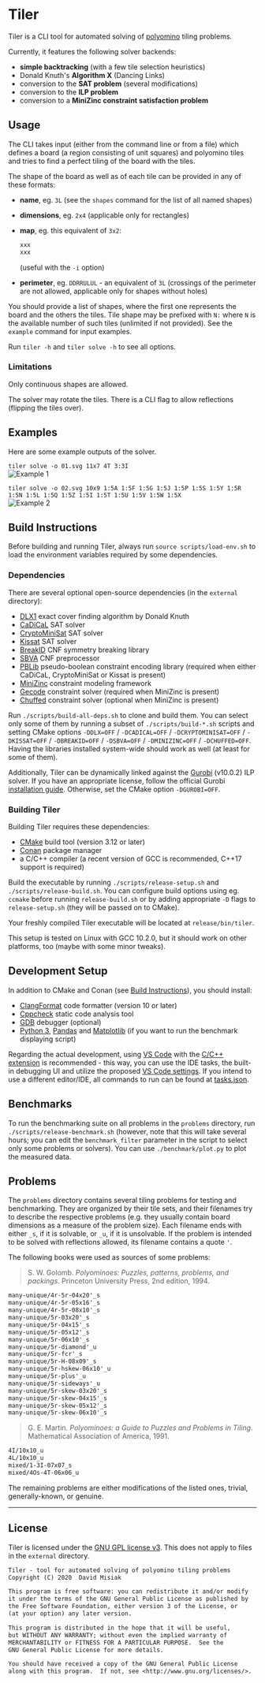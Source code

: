 # Tiler

Tiler is a CLI tool for automated solving of [polyomino](https://en.wikipedia.org/wiki/Polyomino)
tiling problems.

Currently, it features the following solver backends:

- **simple backtracking** (with a few tile selection heuristics)
- Donald Knuth's **Algorithm X** (Dancing Links)
- conversion to the **SAT problem** (several modifications)
- conversion to the **ILP problem**
- conversion to a **MiniZinc constraint satisfaction problem**

## Usage

The CLI takes input (either from the command line or from a file) which defines a board (a region
consisting of unit squares) and polyomino tiles and tries to find a perfect tiling of the board with
the tiles.

The shape of the board as well as of each tile can be provided in any of these formats:

- **name**, eg. `3L` (see the `shapes` command for the list of all named shapes)

- **dimensions**, eg. `2x4` (applicable only for rectangles)

- **map**, eg. this equivalent of `3x2`:

  ```txt
  xxx
  xxx
  ```

  (useful with the `-i` option)

- **perimeter**, eg. `DDRRULUL` - an equivalent of `3L` (crossings of the perimeter are not allowed,
  applicable only for shapes without holes)

You should provide a list of shapes, where the first one represents the board and the others the
tiles. Tile shape may be prefixed with `N:` where `N` is the available number of such tiles
(unlimited if not provided). See the `example` command for input examples.

Run `tiler -h` and `tiler solve -h` to see all options.

### Limitations

Only continuous shapes are allowed.

The solver may rotate the tiles. There is a CLI flag to allow reflections (flipping the tiles over).

## Examples

Here are some example outputs of the solver.

`tiler solve -o 01.svg 11x7 4T 3:3I`\
![Example 1](examples/01.svg)

`tiler solve -o 02.svg 10x9 1:5A 1:5F 1:5G 1:5J 1:5P 1:5S 1:5Y 1:5R 1:5N 1:5L 1:5Q 1:5Z 1:5I 1:5T 1:5U 1:5V 1:5W 1:5X`\
![Example 2](examples/02.svg)

## Build Instructions

Before building and running Tiler, always run `source scripts/load-env.sh` to load the environment
variables required by some dependencies.

### Dependencies

There are several optional open-source dependencies (in the `external` directory):

- [DLX1](https://www-cs-faculty.stanford.edu/~knuth/programs.html) exact cover finding algorithm by
  Donald Knuth
- [CaDiCaL](https://github.com/arminbiere/cadical) SAT solver
- [CryptoMiniSat](https://github.com/msoos/cryptominisat) SAT solver
- [Kissat](https://github.com/arminbiere/kissat) SAT solver
- [BreakID](https://github.com/meelgroup/breakid) CNF symmetry breaking library
- [SBVA](https://github.com/hgarrereyn/SBVA) CNF preprocessor
- [PBLib](https://github.com/master-keying/pblib) pseudo-boolean constraint encoding library
  (required when either CaDiCaL, CryptoMiniSat or Kissat is present)
- [MiniZinc](https://www.minizinc.org/) constraint modeling framework
- [Gecode](https://www.gecode.org/) constraint solver (required when MiniZinc is present)
- [Chuffed](https://github.com/chuffed/chuffed) constraint solver (optional when MiniZinc is
  present)

Run `./scripts/build-all-deps.sh` to clone and build them. You can select only some of them by
running a subset of `./scripts/build-*.sh` scripts and setting CMake options `-DDLX=OFF` /
`-DCADICAL=OFF` / `-DCRYPTOMINISAT=OFF` / `-DKISSAT=OFF` / `-DBREAKID=OFF` / `-DSBVA=OFF` /
`-DMINIZINC=OFF` / `-DCHUFFED=OFF`. Having the libraries installed system-wide should work as well
(at least for some of them).

Additionally, Tiler can be dynamically linked against the
[Gurobi](https://www.gurobi.com/products/gurobi-optimizer/) (v10.0.2) ILP solver. If you have an
appropriate license, follow the official Gurobi
[installation guide](https://www.gurobi.com/documentation/10.0/quickstart_linux/index.html).
Otherwise, set the CMake option `-DGUROBI=OFF`.

### Building Tiler

Building Tiler requires these dependencies:

- [CMake](https://cmake.org/) build tool (version 3.12 or later)
- [Conan](https://conan.io/) package manager
- a C/C++ compiler (a recent version of GCC is recommended, C++17 support is required)

Build the executable by running `./scripts/release-setup.sh` and `./scripts/release-build.sh`. You
can configure build options using eg. `ccmake` before running `release-build.sh` or by adding
appropriate `-D` flags to `release-setup.sh` (they will be passed on to CMake).

Your freshly compiled Tiler executable will be located at `release/bin/tiler`.

This setup is tested on Linux with GCC 10.2.0, but it should work on other platforms, too (maybe
with some minor tweaks).

## Development Setup

In addition to CMake and Conan (see [Build Instructions](#build-instructions)), you should install:

- [ClangFormat](https://clang.llvm.org/docs/ClangFormat.html) code formatter (version 10 or later)
- [Cppcheck](http://cppcheck.sourceforge.net/) static code analysis tool
- [GDB](https://www.gnu.org/software/gdb/) debugger (optional)
- [Python 3](https://www.python.org/), [Pandas](https://pandas.pydata.org/) and
  [Matplotlib](https://matplotlib.org/) (if you want to run the benchmark displaying script)

Regarding the actual development, using [VS Code](https://code.visualstudio.com/) with the [C/C++
extension](https://marketplace.visualstudio.com/items?itemName=ms-vscode.cpptools) is recommended -
this way, you can use the IDE tasks, the built-in debugging UI and utilize the proposed [VS Code
settings](./.vscode/example.settings.json). If you intend to use a different editor/IDE, all
commands to run can be found at [tasks.json](./.vscode/tasks.json).

## Benchmarks

To run the benchmarking suite on all problems in the `problems` directory, run
`./scripts/release-benchmark.sh` (however, note that this will take several hours; you can edit the
`benchmark_filter` parameter in the script to select only some problems or solvers). You can use
`./benchmark/plot.py` to plot the measured data.

## Problems

The `problems` directory contains several tiling problems for testing and benchmarking. They are
organized by their tile sets, and their filenames try to describe the respective problems (e.g. they
usually contain board dimensions as a measure of the problem size). Each filename ends with either
`_s`, if it is solvable, or `_u`, if it is unsolvable. If the problem is intended to be solved with
reflections allowed, its filename contains a quote `'`.

The following books were used as sources of some problems:

> S. W. Golomb. *Polyominoes: Puzzles, patterns, problems, and packings*. Princeton University Press,
2nd edition, 1994.

```txt
many-unique/4r-5r-04x20'_s
many-unique/4r-5r-05x16'_s
many-unique/4r-5r-08x10'_s
many-unique/5r-03x20'_s
many-unique/5r-04x15'_s
many-unique/5r-05x12'_s
many-unique/5r-06x10'_s
many-unique/5r-diamond'_u
many-unique/5r-fcr'_s
many-unique/5r-H-08x09'_s
many-unique/5r-hskew-06x10'_u
many-unique/5r-plus'_u
many-unique/5r-sideways'_u
many-unique/5r-skew-03x20'_s
many-unique/5r-skew-04x15'_s
many-unique/5r-skew-05x12'_s
many-unique/5r-skew-06x10'_s
```

> G. E. Martin. *Polyominoes: a Guide to Puzzles and Problems in Tiling*. Mathematical Association of
America, 1991.

```txt
4I/10x10_u
4L/10x10_u
mixed/1-3I-07x07_s
mixed/4Os-4T-06x06_u
```

The remaining problems are either modifications of the listed ones, trivial, generally-known, or
genuine.

---

## License

Tiler is licensed under the [GNU GPL license v3](./LICENSE). This does not apply to files in the
`external` directory.

```txt
Tiler - tool for automated solving of polyomino tiling problems
Copyright (C) 2020  David Misiak

This program is free software: you can redistribute it and/or modify
it under the terms of the GNU General Public License as published by
the Free Software Foundation, either version 3 of the License, or
(at your option) any later version.

This program is distributed in the hope that it will be useful,
but WITHOUT ANY WARRANTY; without even the implied warranty of
MERCHANTABILITY or FITNESS FOR A PARTICULAR PURPOSE.  See the
GNU General Public License for more details.

You should have received a copy of the GNU General Public License
along with this program.  If not, see <http://www.gnu.org/licenses/>.
```
